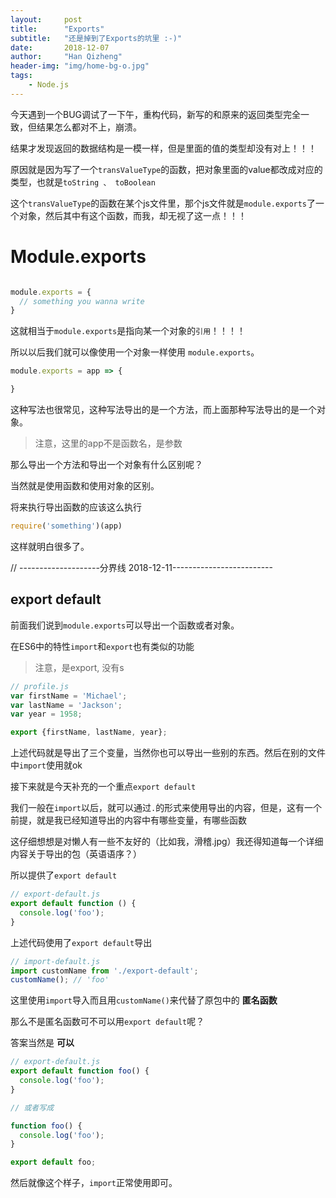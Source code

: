```yaml
---
layout:     post
title:      "Exports"
subtitle:   "还是掉到了Exports的坑里 :-)"
date:       2018-12-07
author:     "Han Qizheng"
header-img: "img/home-bg-o.jpg"
tags:
    - Node.js
---
```


今天遇到一个BUG调试了一下午，重构代码，新写的和原来的返回类型完全一致，但结果怎么都对不上，崩溃。

结果才发现返回的数据结构是一模一样，但是里面的值的类型却没有对上！！！

原因就是因为写了一个`transValueType`的函数，把对象里面的value都改成对应的类型，也就是`toString 、 toBoolean`

这个`transValueType`的函数在某个js文件里，那个js文件就是`module.exports`了一个对象，然后其中有这个函数，而我，却无视了这一点！！！

# Module.exports

```js

module.exports = {
  // something you wanna write
}
```
这就相当于`module.exports`是指向某一个对象的`引用`！！！！

所以以后我们就可以像使用一个对象一样使用 `module.exports`。

```js
module.exports = app => {

}
```
这种写法也很常见，这种写法导出的是一个方法，而上面那种写法导出的是一个对象。
> 注意，这里的app不是函数名，是参数

那么导出一个方法和导出一个对象有什么区别呢？

当然就是使用函数和使用对象的区别。

将来执行导出函数的应该这么执行
```js
require('something')(app)
```
这样就明白很多了。

// --------------------分界线 2018-12-11-------------------------

## export default

前面我们说到`module.exports`可以导出一个函数或者对象。

在ES6中的特性`import`和`export`也有类似的功能

>注意，是export, 没有s

```js
// profile.js
var firstName = 'Michael';
var lastName = 'Jackson';
var year = 1958;

export {firstName, lastName, year};
```

上述代码就是导出了三个变量，当然你也可以导出一些别的东西。然后在别的文件中`import`使用就ok

接下来就是今天补充的一个重点`export default`

我们一般在`import`以后，就可以通过`.`的形式来使用导出的内容，但是，这有一个前提，就是我已经知道导出的内容中有哪些变量，有哪些函数

这仔细想想是对懒人有一些不友好的（比如我，滑稽.jpg）我还得知道每一个详细内容关于导出的包（英语语序？）

所以提供了`export default`

```js
// export-default.js
export default function () {
  console.log('foo');
}
```
上述代码使用了`export default`导出

```js
// import-default.js
import customName from './export-default';
customName(); // 'foo'
```

这里使用`import`导入而且用`customName()`来代替了原包中的 **匿名函数**

那么不是匿名函数可不可以用`export default`呢？

答案当然是   **可以**

```js
// export-default.js
export default function foo() {
  console.log('foo');
}

// 或者写成

function foo() {
  console.log('foo');
}

export default foo;
```
然后就像这个样子，`import`正常使用即可。